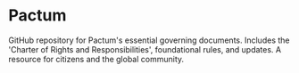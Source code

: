 # Pactum
GitHub repository for Pactum's essential governing documents. Includes the 'Charter of Rights and Responsibilities', foundational rules, and updates. A resource for citizens and the global community.
